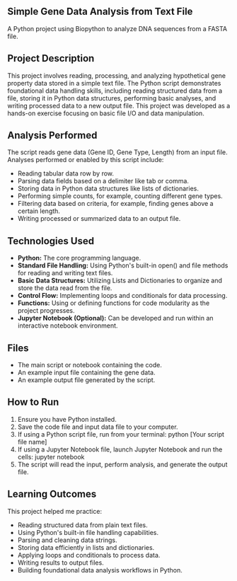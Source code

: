 ## Simple Gene Data Analysis from Text File
A Python project using Biopython to analyze DNA sequences from a FASTA file.

## Project Description

This project involves reading, processing, and analyzing hypothetical gene property data stored in a simple text file. The Python script demonstrates foundational data handling skills, including reading structured data from a file, storing it in Python data structures, performing basic analyses, and writing processed data to a new output file. This project was developed as a hands-on exercise focusing on basic file I/O and data manipulation.

## Analysis Performed

The script reads gene data (Gene ID, Gene Type, Length) from an input file. Analyses performed or enabled by this script include:

-   Reading tabular data row by row.
-   Parsing data fields based on a delimiter like tab or comma.
-   Storing data in Python data structures like lists of dictionaries.
-   Performing simple counts, for example, counting different gene types.
-   Filtering data based on criteria, for example, finding genes above a certain length.
-   Writing processed or summarized data to an output file.

## Technologies Used

-   **Python:** The core programming language.
-   **Standard File Handling:** Using Python's built-in open() and file methods for reading and writing text files.
-   **Basic Data Structures:** Utilizing Lists and Dictionaries to organize and store the data read from the file.
-   **Control Flow:** Implementing loops and conditionals for data processing.
-   **Functions:** Using or defining functions for code modularity as the project progresses.
-   **Jupyter Notebook (Optional):** Can be developed and run within an interactive notebook environment.

## Files

-    The main script or notebook containing the code.
-    An example input file containing the gene data.
-    An example output file generated by the script.

## How to Run

1.  Ensure you have Python installed.
2.  Save the code file and input data file to your computer.
3.  If using a Python script file, run from your terminal: python [Your script file name]
4.  If using a Jupyter Notebook file, launch Jupyter Notebook and run the cells: jupyter notebook
5.  The script will read the input, perform analysis, and generate the output file.

## Learning Outcomes

This project helped me practice:

-   Reading structured data from plain text files.
-   Using Python's built-in file handling capabilities.
-   Parsing and cleaning data strings.
-   Storing data efficiently in lists and dictionaries.
-   Applying loops and conditionals to process data.
-   Writing results to output files.
-   Building foundational data analysis workflows in Python.

